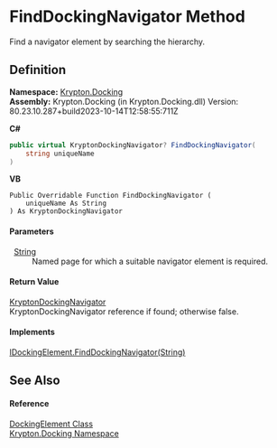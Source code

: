 # FindDockingNavigator Method


Find a navigator element by searching the hierarchy.



## Definition
**Namespace:** <a href="98399376-cf41-9454-4b4d-4fab2ca20bc7.md">Krypton.Docking</a>  
**Assembly:** Krypton.Docking (in Krypton.Docking.dll) Version: 80.23.10.287+build2023-10-14T12:58:55:711Z

**C#**
``` C#
public virtual KryptonDockingNavigator? FindDockingNavigator(
	string uniqueName
)
```
**VB**
``` VB
Public Overridable Function FindDockingNavigator ( 
	uniqueName As String
) As KryptonDockingNavigator
```



#### Parameters
<dl><dt>  <a href="https://learn.microsoft.com/dotnet/api/system.string" target="_blank" rel="noopener noreferrer">String</a></dt><dd>Named page for which a suitable navigator element is required.</dd></dl>

#### Return Value
<a href="6f08c251-cb6b-a0e4-cae2-119443dd287b.md">KryptonDockingNavigator</a>  
KryptonDockingNavigator reference if found; otherwise false.

#### Implements
<a href="5099e585-e43d-442d-0121-e5ed50617de2.md">IDockingElement.FindDockingNavigator(String)</a>  


## See Also


#### Reference
<a href="c7e1effe-a990-657a-ec94-d84a8ce57b9a.md">DockingElement Class</a>  
<a href="98399376-cf41-9454-4b4d-4fab2ca20bc7.md">Krypton.Docking Namespace</a>  
